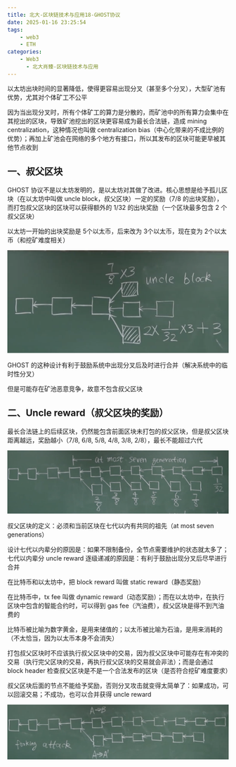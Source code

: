 ```yaml
---
title: 北大-区块链技术与应用18-GHOST协议
date: 2025-01-16 23:25:54
tags:
    - web3
    - ETH
categories:
    - Web3
      - 北大肖臻-区块链技术与应用
---
```




以太坊出块时间的显著降低，使得更容易出现分叉（甚至多个分叉），大型矿池有优势，尤其对个体矿工不公平

因为当出现分叉时，所有个体矿工的算力是分散的，而矿池中的所有算力会集中在其挖出的区块，导致矿池挖出的区块更容易成为最长合法链，造成 mining centralization，这种情况也叫做 centralization bias（中心化带来的不成比例的优势）；再加上矿池会在网络的多个地方有接口，所以其发布的区块可能更早被其他节点收到

## 一、叔父区块

GHOST 协议不是以太坊发明的，是以太坊对其做了改进。核心思想是给予孤儿区块（在以太坊中叫做 uncle block，叔父区块）一定的奖励（7/8 的出块奖励），而打包叔父区块的区块可以获得额外的 1/32 的出块奖励（一个区块最多包含 2 个叔父区块）

以太坊一开始的出块奖励是 5个以太币，后来改为 3个以太币，现在变为 2个以太币（和挖矿难度相关）

![图一](../images/47/1.png)

GHOST 的这种设计有利于鼓励系统中出现分叉后及时进行合并（解决系统中的临时性分叉）

但是可能存在矿池恶意竞争，故意不包含叔父区块

## 二、Uncle reward（叔父区块的奖励）

最长合法链上的后续区块，仍然能包含前面区块未打包的叔父区块，但是叔父区块距离越远，奖励越小（7/8, 6/8, 5/8, 4/8, 3/8, 2/8），最长不能超过六代

![图二](../images/47/2.png)

叔父区块的定义：必须和当前区块在七代以内有共同的祖先（at most seven generations）

设计七代以内辈分的原因是：如果不限制备份，全节点需要维护的状态就太多了；七代以内辈分 uncle reward 逐级递减的原因是：有利于鼓励出现分叉后尽早进行合并

在比特币和以太坊中，把 block reward 叫做 static reward（静态奖励）

在比特币中，tx fee 叫做 dynamic reward（动态奖励）；而在以太坊中，在执行区块中包含的智能合约时，可以得到 gas fee（汽油费），叔父区块是得不到汽油费的

比特币被比喻为数字黄金，是用来储值的；以太币被比喻为石油，是用来消耗的（不太恰当，因为以太币本身不会消失）

打包叔父区块时不应该执行叔父区块中的交易，因为叔父区块中可能存在有冲突的交易（执行完父区块的交易，再执行叔父区块的交易就会非法）；而是会通过 block header 检查叔父区块是不是一个合法发布的区块（是否符合挖矿难度要求）

叔父区块后面的节点不能给予奖励，否则分叉攻击就变得太简单了：如果成功，可以回滚交易；不成功，也可以合并获得 uncle reward

![图三](../images/47/3.png)

